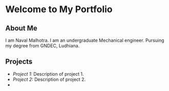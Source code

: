 # Welcome to My Portfolio

## About Me

I am Naval Malhotra. 
I am an undergraduate Mechanical engineer. Pursuing my degree from GNDEC, Ludhiana.

## Projects

- *Project 1:* Description of project 1.
- *Project 2:* Description of project 2.
-
